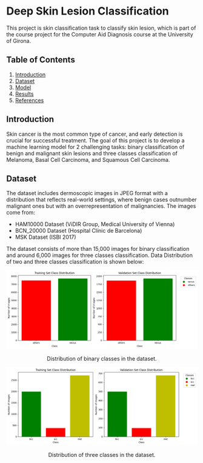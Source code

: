# Deep Skin Lesion Classification
This project is skin classification task to classify skin lesion, which is part of the course project for the Computer Aid Diagnosis course at the University of Girona.

## Table of Contents
1. [Introduction](#introduction)
2. [Dataset](#dataset)
3. [Model](#model)
4. [Results](#results)
5. [References](#references)

## Introduction
Skin cancer is the most common type of cancer, and early detection is crucial for successful treatment. The goal of this project is to develop a machine learning model for 2 challenging tasks: binary classification of benign and malignant skin lesions and three classes classification of Melanoma, Basal Cell Carcinoma, and Squamous Cell Carcinoma.

## Dataset
The dataset includes dermoscopic images in JPEG format with a distribution that reflects real-world settings, where benign cases outnumber malignant ones but with an overrepresentation of malignancies. The images come from:   
- HAM10000 Dataset (ViDIR Group, Medical University of Vienna)
- BCN_20000 Dataset (Hospital Clínic de Barcelona)
- MSK Dataset (ISBI 2017)  

The dataset consists of more than 15,000 images for binary classification and around 6,000 images for three classes classification. Data Distribution of two and three classes classification is shown below:

![Binary Classdistribution](./images/two_class_distribution.png)
<p align="center">
    Distribution of binary classes in the dataset.
</p>

![Three Classdistribution](./images/three_class_distribution.png)
<p align="center">
    Distribution of three classes in the dataset.
</p>